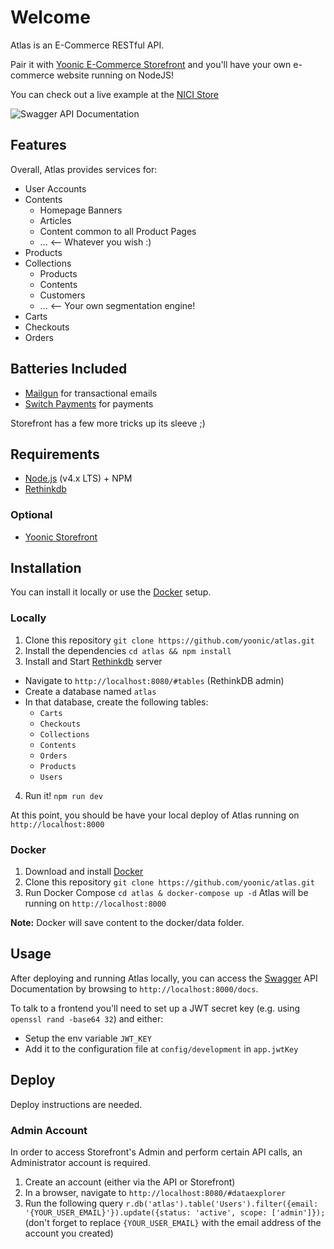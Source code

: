 # Welcome
Atlas is an E-Commerce RESTful API.

Pair it with [Yoonic E-Commerce Storefront](https://github.com/yoonic/nicistore) and you'll have your own e-commerce website running on NodeJS!

You can check out a live example at the [NICI Store](https://nicistore.com/en)

![Swagger API Documentation](http://i.imgur.com/WENl84g.png "Swagger API Documentation")

## Features
Overall, Atlas provides services for:
- User Accounts
- Contents
  - Homepage Banners
  - Articles
  - Content common to all Product Pages
  - ... <-- Whatever you wish :)
- Products
- Collections
  - Products
  - Contents
  - Customers
  - ... <-- Your own segmentation engine!
- Carts
- Checkouts
- Orders

## Batteries Included
- [Mailgun](https://mailgun.com) for transactional emails
- [Switch Payments](https://switchpayments.com) for payments

Storefront has a few more tricks up its sleeve ;)

## Requirements

- [Node.js](https://nodejs.org) (v4.x LTS) + NPM
- [Rethinkdb](http://rethinkdb.com/)

### Optional
- [Yoonic Storefront](https://github.com/yoonic/nicistore)

## Installation
You can install it locally or use the [Docker](https://www.docker.com/) setup.

### Locally
1. Clone this repository
`git clone https://github.com/yoonic/atlas.git`
2. Install the dependencies
`cd atlas && npm install`
3. Install and Start [Rethinkdb](https://www.rethinkdb.com/) server
- Navigate to `http://localhost:8080/#tables` (RethinkDB admin)
- Create a database named `atlas`
- In that database, create the following tables:
  - `Carts`
  - `Checkouts`
  - `Collections`
  - `Contents`
  - `Orders`
  - `Products`
  - `Users`
4. Run it!
`npm run dev`

At this point, you should be have your local deploy of Atlas running on `http://localhost:8000`

### Docker
1. Download and install [Docker](https://docs.docker.com/engine/installation/)
2. Clone this repository
`git clone https://github.com/yoonic/atlas.git`
3. Run Docker Compose
`cd atlas & docker-compose up -d`
Atlas will be running on `http://localhost:8000`

**Note:** Docker will save content to the docker/data folder.

## Usage
After deploying and running Atlas locally, you can access the [Swagger](https://openapis.org/) API Documentation by browsing to `http://localhost:8000/docs`.

To talk to a frontend you'll need to set up a JWT secret key (e.g. using `openssl rand -base64 32`) and either:
  - Setup the env variable `JWT_KEY`
  - Add it to the configuration file at `config/development` in `app.jwtKey`

## Deploy
Deploy instructions are needed.

### Admin Account
In order to access Storefront's Admin and perform certain API calls, an Administrator account is required.

1. Create an account (either via the API or Storefront)
2. In a browser, navigate to `http://localhost:8080/#dataexplorer`
3. Run the following query `r.db('atlas').table('Users').filter({email: '{YOUR_USER_EMAIL}'}).update({status: 'active', scope: ['admin']});` (don't forget to replace `{YOUR_USER_EMAIL}` with the email address of the account you created)

<!-- ## Contacts
Comments, suggestions, doubts, flames, /dev/random, etc...
- Email **andre [at] yoonic.net**
- Twitter [@andreftavares](http://twitter.com/andreftavares) -->
